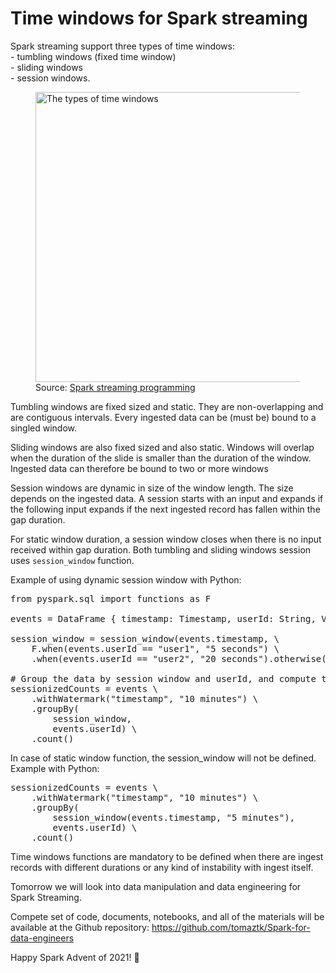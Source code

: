# Time windows for Spark streaming


<!-- wp:paragraph -->
<p>Spark streaming support three types of time windows:<br>- tumbling windows (fixed time window)<br>- sliding windows<br>- session windows.</p>
<!-- /wp:paragraph -->

<!-- wp:image {"align":"center","width":773,"height":464} -->
<div class="wp-block-image"><figure class="aligncenter is-resized"><img src="https://spark.apache.org/docs/latest/img/structured-streaming-time-window-types.jpg" alt="The types of time windows" width="773" height="464"/><figcaption>Source: <a href="https://spark.apache.org/docs/latest/img/structured-streaming-time-window-types.jpg" target="_blank" rel="noreferrer noopener">Spark streaming programming</a></figcaption></figure></div>
<!-- /wp:image -->

<!-- wp:paragraph -->
<p>Tumbling windows are fixed sized and static. They are non-overlapping and are contiguous intervals. Every ingested data can be (must be) bound to a singled window.</p>
<!-- /wp:paragraph -->

<!-- wp:paragraph -->
<p>Sliding windows are also fixed sized and also static. Windows will overlap when the duration of the slide is smaller than the duration of the window. Ingested data can therefore be bound to two or more windows</p>
<!-- /wp:paragraph -->

<!-- wp:paragraph -->
<p>Session windows are dynamic in size of the window length. The size depends on the ingested data. A session starts with an input and expands if the following input expands if the next ingested record has fallen within the gap duration. </p>
<!-- /wp:paragraph -->

<!-- wp:paragraph -->
<p>For static window duration, a session window closes when there is no input received within gap duration. Both tumbling and sliding windows session uses <code>session_window</code> function.</p>
<!-- /wp:paragraph -->

<!-- wp:paragraph -->
<p>Example of using dynamic session window with Python:</p>
<!-- /wp:paragraph -->

<!-- wp:syntaxhighlighter/code {"language":"python"} -->
<pre class="wp-block-syntaxhighlighter-code">from pyspark.sql import functions as F

events = DataFrame { timestamp: Timestamp, userId: String, Value: Integer }

session_window = session_window(events.timestamp, \
    F.when(events.userId == "user1", "5 seconds") \
    .when(events.userId == "user2", "20 seconds").otherwise("5 minutes"))

# Group the data by session window and userId, and compute the count of each group
sessionizedCounts = events \
    .withWatermark("timestamp", "10 minutes") \
    .groupBy(
        session_window,
        events.userId) \
    .count()</pre>
<!-- /wp:syntaxhighlighter/code -->

<!-- wp:paragraph -->
<p>In case of static window function, the session_window will not be defined. Example with Python:</p>
<!-- /wp:paragraph -->

<!-- wp:syntaxhighlighter/code {"language":"python"} -->
<pre class="wp-block-syntaxhighlighter-code">sessionizedCounts = events \
    .withWatermark("timestamp", "10 minutes") \
    .groupBy(
        session_window(events.timestamp, "5 minutes"),
        events.userId) \
    .count()</pre>
<!-- /wp:syntaxhighlighter/code -->

<!-- wp:paragraph -->
<p>Time windows functions are mandatory to be defined when there are ingest records with different durations or any kind of instability with ingest itself.</p>
<!-- /wp:paragraph -->

<!-- wp:paragraph -->
<p>Tomorrow we will look into data manipulation and data engineering for Spark Streaming.</p>
<!-- /wp:paragraph -->

<!-- wp:paragraph -->
<p>Compete set of code, documents, notebooks, and all of the materials will be available at the Github repository:&nbsp;<a rel="noreferrer noopener" href="https://github.com/tomaztk/Spark-for-data-engineers" target="_blank">https://github.com/tomaztk/Spark-for-data-engineers</a></p>
<!-- /wp:paragraph -->

<!-- wp:paragraph -->
<p>Happy Spark Advent of 2021! 🙂</p>
<!-- /wp:paragraph -->
